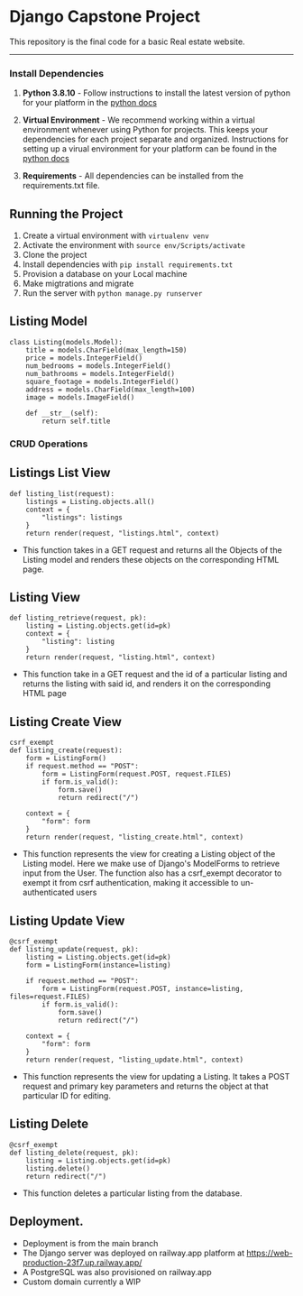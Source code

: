 # Django Capstone Project

This repository is the final code for a basic Real estate website.

---

### Install Dependencies

1. **Python 3.8.10** - Follow instructions to install the latest version of python for your platform in the [python docs](https://docs.python.org/3/using/unix.html#getting-and-installing-the-latest-version-of-python)

2. **Virtual Environment** - We recommend working within a virtual environment whenever using Python for projects. This keeps your dependencies for each project separate and organized. Instructions for setting up a virual environment for your platform can be found in the [python docs](https://packaging.python.org/guides/installing-using-pip-and-virtual-environments/)

3. **Requirements** - All dependencies can be installed from the requirements.txt file.

## Running the Project

1. Create a virtual environment with `virtualenv venv`
2. Activate the environment with `source env/Scripts/activate`
3. Clone the project
4. Install dependencies with `pip install requirements.txt`
5. Provision a database on your Local machine
6. Make migtrations and migrate
6. Run the server with `python manage.py runserver`

## Listing Model

```
class Listing(models.Model):
    title = models.CharField(max_length=150)
    price = models.IntegerField()
    num_bedrooms = models.IntegerField()
    num_bathrooms = models.IntegerField()
    square_footage = models.IntegerField()
    address = models.CharField(max_length=100)
    image = models.ImageField()

    def __str__(self):
        return self.title
```

### CRUD Operations

## Listings List View
```
def listing_list(request):
    listings = Listing.objects.all()
    context = {
        "listings": listings
    }
    return render(request, "listings.html", context)
```
- This function takes in a GET request and returns all the Objects of the Listing model and renders these objects on the corresponding HTML page.

## Listing View
```
def listing_retrieve(request, pk):
    listing = Listing.objects.get(id=pk)
    context = {
        "listing": listing
    }
    return render(request, "listing.html", context)
```
- This function take in a GET request and the id of a particular listing and returns the listing with said id, and renders it on the corresponding HTML page

## Listing Create View
```
csrf_exempt
def listing_create(request):
    form = ListingForm()
    if request.method == "POST":
        form = ListingForm(request.POST, request.FILES)
        if form.is_valid():
            form.save()
            return redirect("/")

    context = {
        "form": form
    }
    return render(request, "listing_create.html", context)
```
- This function represents the view for creating a Listing object of the Listing model. 
Here we make use of Django's ModelForms to retrieve input from the User.
The function also has a csrf_exempt decorator to exempt it from csrf authentication, making it accessible to un-authenticated users

## Listing Update View
```
@csrf_exempt
def listing_update(request, pk):
    listing = Listing.objects.get(id=pk)
    form = ListingForm(instance=listing)

    if request.method == "POST":
        form = ListingForm(request.POST, instance=listing, files=request.FILES)
        if form.is_valid():
            form.save()
            return redirect("/")

    context = {
        "form": form
    }
    return render(request, "listing_update.html", context)
```
- This function represents the view for updating a Listing. It takes a POST request and primary key parameters and returns the object at that particular ID for editing.

## Listing Delete
```
@csrf_exempt
def listing_delete(request, pk):
    listing = Listing.objects.get(id=pk)
    listing.delete()
    return redirect("/")
```
- This function deletes a particular listing from the database.

## Deployment.
- Deployment is from the main branch
- The Django server was deployed on railway.app platform at https://web-production-23f7.up.railway.app/
- A PostgreSQL was also provisioned on railway.app
- Custom domain currently a WIP